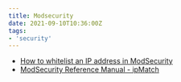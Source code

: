 ```yaml
---
title: Modsecurity
date: 2021-09-10T10:36:00Z
tags:
- 'security'
---
```


* [How to whitelist an IP address in ModSecurity][1]
* [ModSecurity Reference Manual - ipMatch][2]

[1]: https://support.cpanel.net/hc/en-us/articles/360058157433-How-to-whitelist-an-IP-address-in-ModSecurity
[2]: https://github.com/SpiderLabs/ModSecurity/wiki/Reference-Manual-(v2.x)#ipMatch
